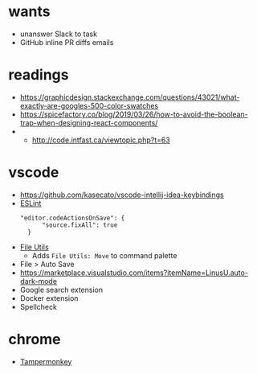 # wants
- unanswer Slack to task
- GitHub inline PR diffs emails

# readings
- https://graphicdesign.stackexchange.com/questions/43021/what-exactly-are-googles-500-color-swatches
- https://spicefactory.co/blog/2019/03/26/how-to-avoid-the-boolean-trap-when-designing-react-components/
- 
  - http://code.intfast.ca/viewtopic.php?t=63

# vscode
- https://github.com/kasecato/vscode-intellij-idea-keybindings
- [ESLint](https://marketplace.visualstudio.com/items?itemName=dbaeumer.vscode-eslint)
  ```
  "editor.codeActionsOnSave": {
        "source.fixAll": true
    }
    ```
- [File Utils](https://marketplace.visualstudio.com/items?itemName=sleistner.vscode-fileutils)
  - Adds `File Utils: Move` to command palette
- File > Auto Save
- https://marketplace.visualstudio.com/items?itemName=LinusU.auto-dark-mode
- Google search extension
- Docker extension
- Spellcheck

# chrome
- [Tampermonkey](https://chrome.google.com/webstore/detail/tampermonkey/dhdgffkkebhmkfjojejmpbldmpobfkfo?hl=en)
